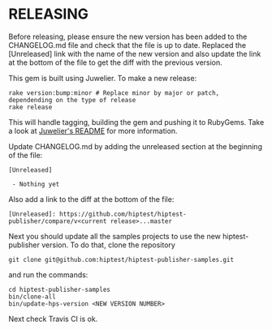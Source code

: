 RELEASING
=========

Before releasing, please ensure the new version has been added to the CHANGELOG.md file and check that the file is up to date.
Replaced the [Unreleased] link with the name of the new version and also update the link at the bottom of the file to get the diff with the previous version.

This gem is built using Juwelier. To make a new release:

```shell
rake version:bump:minor # Replace minor by major or patch, dependending on the type of release
rake release
```

This will handle tagging, building the gem and pushing it to RubyGems.
Take a look at [Juwelier's README](https://github.com/flajann2/juwelier#juwelier-craft-the-perfect-rubygem-for-ruby-23x-and-beyond) for more information.

Update CHANGELOG.md by adding the unreleased section at the beginning of the file:

```
[Unreleased]

 - Nothing yet
```

Also add a link to the diff at the bottom of the file:

```
[Unreleased]: https://github.com/hiptest/hiptest-publisher/compare/v<current release>...master

```

Next you should update all the samples projects to use the new hiptest-publisher version. To do that, clone the repository

```shell
git clone git@github.com:hiptest/hiptest-publisher-samples.git
```
and run the commands:

```shell
cd hiptest-publisher-samples
bin/clone-all
bin/update-hps-version <NEW VERSION NUMBER>
```
Next check Travis CI is ok.
